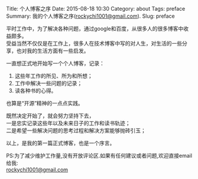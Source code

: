 Title: 个人博客之序
Date: 2015-08-18 10:30
Category: about
Tags: preface
Summary: 我的个人博客之序([rockychi1001@gmail.com](mailto:rockychi1001@gmail.com "my email")).
Slug: preface

平时工作中，为了解决各种问题，通过google和百度，从很多人的很多博客中收益颇多。  
受益当然不仅仅是在工作上，很多人在技术博客中写的对人生，对生活的一些分享，也对我的生活方面有一些启发。

一直想正式地开始写一个个人博客，记录：

1. 这些年工作的所见、所为和所想；
2. 工作中解决一些问题的记录；
3. 读各种书的心得。

也算是“开源”精神的一点点实践。

既然决定开始了，就会努力坚持下去，  
一是忠实记录这些年以及未来日子的工作和读书轨迹；  
二是希望一些解决问题的思考过程和解决方案能够抛砖引玉；  

以上，是我的第一篇正式博客，也是一个序言。

PS:为了减少维护工作量,没有开放评论区.如果有任何建议或者问题,欢迎直接email给我:  
[rockychi1001@gmail.com](mailto:rockychi1001@gmail.com "")